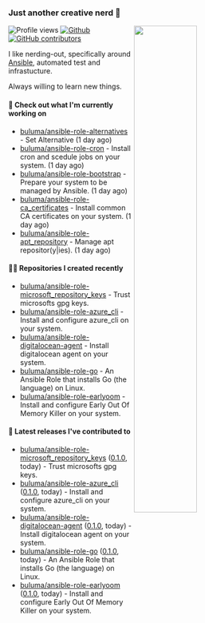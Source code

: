 ### Just another creative nerd 👋


![Profile views](https://gpvc.arturio.dev/buluma) <a href="https://gitstats.me/buluma">
  <img align="right" src="https://github-readme-stats.vercel.app/api?username=buluma&theme=gotham&show_icons=true" width="50%"/>
</a>
[![Github](https://img.shields.io/badge/-buluma-black?style=flat&labelColor=black&logo=github&logoColor=white&include_all_commits=true&count_private=true)](https://gitstats.me/buluma)
[![GitHub contributors](https://img.shields.io/github/contributors/buluma/badges.svg)](https://GitHub.com/buluma/badges/graphs/contributors/)

I like nerding-out, specifically around [Ansible](https://github.com/ansible/ansible), automated test and infrastucture.

Always willing to learn new things.

#### 👷 Check out what I'm currently working on

- [buluma/ansible-role-alternatives](https://github.com/buluma/ansible-role-alternatives) - Set Alternative (1 day ago)
- [buluma/ansible-role-cron](https://github.com/buluma/ansible-role-cron) - Install cron and scedule jobs on your system. (1 day ago)
- [buluma/ansible-role-bootstrap](https://github.com/buluma/ansible-role-bootstrap) - Prepare your system to be managed by Ansible. (1 day ago)
- [buluma/ansible-role-ca_certificates](https://github.com/buluma/ansible-role-ca_certificates) - Install common CA certificates on your system. (1 day ago)
- [buluma/ansible-role-apt_repository](https://github.com/buluma/ansible-role-apt_repository) - Manage apt repositor(y|ies). (1 day ago)

#### 👨‍💻 Repositories I created recently

- [buluma/ansible-role-microsoft_repository_keys](https://github.com/buluma/ansible-role-microsoft_repository_keys) - Trust microsofts gpg keys.
- [buluma/ansible-role-azure_cli](https://github.com/buluma/ansible-role-azure_cli) - Install and configure azure_cli on your system.
- [buluma/ansible-role-digitalocean-agent](https://github.com/buluma/ansible-role-digitalocean-agent) - Install digitalocean agent on your system.
- [buluma/ansible-role-go](https://github.com/buluma/ansible-role-go) - An Ansible Role that installs Go (the language) on Linux.
- [buluma/ansible-role-earlyoom](https://github.com/buluma/ansible-role-earlyoom) - Install and configure Early Out Of Memory Killer on your system.

#### 🚀 Latest releases I've contributed to

- [buluma/ansible-role-microsoft_repository_keys](https://github.com/buluma/ansible-role-microsoft_repository_keys) ([0.1.0](https://github.com/buluma/ansible-role-microsoft_repository_keys/releases/tag/0.1.0), today) - Trust microsofts gpg keys.
- [buluma/ansible-role-azure_cli](https://github.com/buluma/ansible-role-azure_cli) ([0.1.0](https://github.com/buluma/ansible-role-azure_cli/releases/tag/0.1.0), today) - Install and configure azure_cli on your system.
- [buluma/ansible-role-digitalocean-agent](https://github.com/buluma/ansible-role-digitalocean-agent) ([0.1.0](https://github.com/buluma/ansible-role-digitalocean-agent/releases/tag/0.1.0), today) - Install digitalocean agent on your system.
- [buluma/ansible-role-go](https://github.com/buluma/ansible-role-go) ([0.1.0](https://github.com/buluma/ansible-role-go/releases/tag/0.1.0), today) - An Ansible Role that installs Go (the language) on Linux.
- [buluma/ansible-role-earlyoom](https://github.com/buluma/ansible-role-earlyoom) ([0.1.0](https://github.com/buluma/ansible-role-earlyoom/releases/tag/0.1.0), today) - Install and configure Early Out Of Memory Killer on your system.


